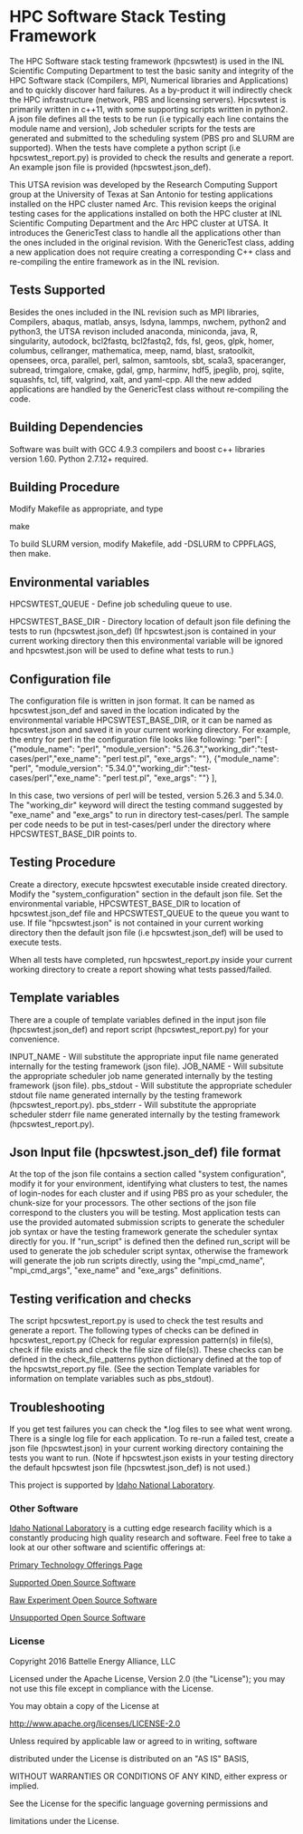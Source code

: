 # HPC Software Stack Testing Framework

The HPC Software stack testing framework (hpcswtest) is used in the INL Scientific Computing Department to test the basic sanity and integrity of the HPC Software stack (Compilers, MPI, Numerical libraries and Applications) and to quickly discover hard failures. As a by-product it will indirectly check the HPC infrastructure (network, PBS and licensing servers). Hpcswtest is primarily written in c++11, with some supporting scripts written in python2. A json file defines all the tests to be run (i.e typically each line contains the module name and version), Job scheduler scripts for the tests are generated and submitted to the scheduling system (PBS pro and SLURM are supported). When the tests have complete a python script (i.e hpcswtest_report.py) is provided to check the results and generate a report.
An example json file is provided (hpcswtest.json_def).

This UTSA revision was developed by the Research Computing Support group at the University of Texas at San Antonio for testing applications installed on the HPC cluster named Arc. This revision keeps the original testing cases for the applications installed on both the HPC cluster at INL Scientific Computing Department and the Arc HPC cluster at UTSA. It introduces the GenericTest class to handle all the applications other than the ones included in the original revision. With the GenericTest class, adding a new application does not require creating a corresponding C++ class and re-compiling the entire framework as in the INL revision.

Tests Supported
---------------
Besides the ones included in the INL revision such as MPI libraries, Compilers, abaqus, matlab, ansys, lsdyna, lammps, nwchem, python2 and python3, the UTSA revison included anaconda, miniconda, java, R, singularity, autodock, bcl2fastq, bcl2fastq2, fds, fsl, geos, glpk, homer, columbus, cellranger, mathematica, meep, namd, blast, sratoolkit, opensees, orca, parallel, perl, salmon, samtools, sbt, scala3, spaceranger, subread, trimgalore, cmake, gdal, gmp, harminv, hdf5, jpeglib, proj, sqlite, squashfs, tcl, tiff, valgrind, xalt, and yaml-cpp. All the new added applications are handled by the GenericTest class without re-compiling the code.

Building Dependencies
---------------------
Software was built with GCC 4.9.3 compilers and boost c++ libraries version 1.60. Python 2.7.12+ required.


Building Procedure
------------------
Modify Makefile as appropriate, and type

make

To build SLURM version, modify Makefile, add -DSLURM to CPPFLAGS, then make.


Environmental variables
-----------------------
HPCSWTEST_QUEUE - Define job scheduling queue to use.

HPCSWTEST_BASE_DIR - Directory location of default json file defining the tests to run (hpcswtest.json_def) (If hpcswtest.json is
contained in your current working directory then this environmental variable will be ignored and hpcswtest.json will be used to define what tests to run.)

Configuration file
-----------------------
The configuration file is written in json format. It can be named as hpcswtest.json_def and saved in the location indicated by the environmental variable HPCSWTEST_BASE_DIR, or it can be named as hpcswtest.json and saved it in your current working directory. 
For example, the entry for perl in the configuration file looks like following:
"perl":
                                [
                                 {"module_name": "perl", "module_version": "5.26.3","working_dir":"test-cases/perl","exe_name": "perl test.pl", "exe_args": ""},
                                 {"module_name": "perl", "module_version": "5.34.0","working_dir":"test-cases/perl","exe_name": "perl test.pl", "exe_args": ""}
                                ],

In this case, two versions of perl will be tested, version 5.26.3 and 5.34.0. The "working_dir" keyword will direct the testing command suggested by "exe_name" and "exe_args" to run in directory test-cases/perl. The sample per code needs to be put in test-cases/perl under the directory where HPCSWTEST_BASE_DIR points to.

Testing Procedure
----------------
Create a directory, execute hpcswtest executable inside created directory. Modify the "system_configuration" section in the default json file. Set the environmental variable, HPCSWTEST_BASE_DIR to location of hpcswtest.json_def file and HPCSWTEST_QUEUE to the queue you want to use.
If file "hpcswtest.json" is not contained in your current working directory then the default json file (i.e hpcswtest.json_def) will be used to execute tests.

When all tests have completed, run hpcswtest_report.py inside your current working directory to create a report showing what tests passed/failed.


Template variables
------------------
There are a couple of template variables defined in the input json file (hpcswtest.json_def) and report script (hpcswtest_report.py) for your convenience.

INPUT_NAME - Will substitute the appropriate input file name generated internally for the testing framework (json file).
JOB_NAME - Will subsitute the appropriate scheduler job name generated internally by the testing framework (json file).
pbs_stdout - Will substitute the appropriate scheduler stdout file name generated internally by the testing framework (hpcswtest_report.py).
pbs_stderr - Will substitute the appropriate scheduler stderr file name generated internally by the testing framework (hpcswtest_report.py).


Json Input file (hpcswtest.json_def) file format
------------------------------------------------
At the top of the json file contains a section called "system configuration", modify it for your environment, identifying 
what clusters to test, the names of login-nodes for each cluster and if using PBS pro as your scheduler, the chunk-size for
your processors. The other sections of the json file correspond to the clusters you will be testing.
Most application tests can use the provided automated submission scripts to generate the scheduler job syntax or have the testing framework generate the scheduler syntax directly for you. If "run_script" is defined then the defined run_script will be used to generate the job scheduler script syntax, otherwise the framework will generate the job run scripts directly, using the "mpi_cmd_name", "mpi_cmd_args", "exe_name" and "exe_args" definitions.


Testing verification and checks
-------------------------------
The script hpcswtest_report.py is used to check the test results and generate a report. The following types of checks can be defined in hpcswtest_report.py (Check for regular expression pattern(s) in file(s), check if file exists and check the file size of file(s)). These checks can be defined in the check_file_patterns python dictionary defined at the top of the hpcswtst_report.py file. (See the section Template variables for information on template variables such as pbs_stdout).


Troubleshooting
---------------
If you get test failures you can check the *.log files to see what went wrong. There is a single log file for each application.
To re-run a failed test, create a json file (hpcswtest.json) in your current working directory containing the tests you want to run. (Note if hpcswtest.json exists in your testing directory the default hpcswtest json file (hpcswtest.json_def) is not used.)


This project is supported by [Idaho National Laboratory](https://www.inl.gov/).



### Other Software


[Idaho National Laboratory](https://www.inl.gov/) is a cutting edge research facility which is a constantly producing high quality research and software. Feel free to take a look at our other software and scientific offerings at:



[Primary Technology Offerings Page](https://www.inl.gov/inl-initiatives/technology-deployment)



[Supported Open Source Software](https://github.com/idaholab)



[Raw Experiment Open Source Software](https://github.com/IdahoLabResearch)



[Unsupported Open Source Software](https://github.com/IdahoLabCuttingBoard)



### License



Copyright 2016 Battelle Energy Alliance, LLC



Licensed under the Apache License, Version 2.0 (the "License");
you may not use this file except in compliance with the License.

You may obtain a copy of the License at



  http://www.apache.org/licenses/LICENSE-2.0



Unless required by applicable law or agreed to in writing, software

distributed under the License is distributed on an "AS IS" BASIS,

WITHOUT WARRANTIES OR CONDITIONS OF ANY KIND, either express or implied.

See the License for the specific language governing permissions and

limitations under the License.
